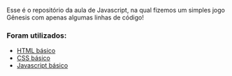 Esse é o repositório da aula de Javascript, na qual fizemos um simples jogo Gênesis com apenas algumas linhas de código! 

### Foram utilizados:

* [HTML básico](https://www.w3schools.com/html/)
* [CSS básico](https://developer.mozilla.org/pt-BR/docs/Web/CSS)
* [Javascript básico](https://developer.mozilla.org/pt-BR/docs/Web/JavaScript)
